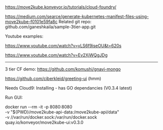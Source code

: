 
https://move2kube.konveyor.io/tutorials/cloud-foundry/


https://medium.com/searce/generate-kubernetes-manifest-files-using-move2kube-f0101e59fa8c
Related git repo:
github.com/ganeshkaila/sample-3tier-app.git




Youtube examples:

https://www.youtube.com/watch?v=yLS6f9iseOU&t=620s

https://www.youtube.com/watch?v=Ev2XjWQgJDg


--------------------------------------------


3 tier CF demo: 
https://github.com/komushi/gnavi-mongo


https://github.com/ciberkleid/greeting-ui (hmm)


Needs Cloud9:
Installing - has GO dependancies  (V0.3.4 latest)


Run GUI:

docker run --rm -it -p 8080:8080 \
   -v "${PWD}/move2kube-api-data:/move2kube-api/data" \
   -v //var/run/docker.sock:/var/run/docker.sock \
   quay.io/konveyor/move2kube-ui:v0.3.0

